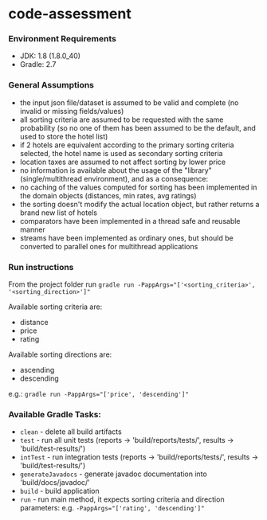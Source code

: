# code-assessment

### Environment Requirements
* JDK: 1.8 (1.8.0_40)
* Gradle: 2.7

### General Assumptions
* the input json file/dataset is assumed to be valid and complete (no invalid or missing fields/values)
* all sorting criteria are assumed to be requested with the same probability (so no one of them has been assumed to be the default, and used to store the hotel list)
* if 2 hotels are equivalent according to the primary sorting criteria selected, the hotel name is used as secondary sorting criteria
* location taxes are assumed to not affect sorting by lower price
* no information is available about the usage of the "library" (single/multithread environment), and as a consequence:
 * no caching of the values computed for sorting has been implemented in the domain objects (distances, min rates, avg ratings)
 * the sorting doesn't modify the actual location object, but rather returns a brand new list of hotels
 * comparators have been implemented in a thread safe and reusable manner
 * streams have been implemented as ordinary ones, but should be converted to parallel ones for multithread applications

### Run instructions
From the project folder run `gradle run -PappArgs="['<sorting_criteria>', '<sorting_direction>']"`

Available sorting criteria  are:
* distance
* price
* rating
 
Available sorting directions are:
* ascending
* descending

e.g.: `gradle run -PappArgs="['price', 'descending']"`
 
### Available Gradle Tasks:
 *  `clean` - delete all build artifacts
 *  `test` - run all unit tests (reports -> 'build/reports/tests/', results -> 'build/test-results/')
 *  `intTest` - run integration tests (reports -> 'build/reports/tests/', results -> 'build/test-results/')
 *  `generateJavadocs` - generate javadoc documentation into 'build/docs/javadoc/'
 *  `build` - build application
 *  `run` - run main method, it expects sorting criteria and direction parameters: e.g. `-PappArgs="['rating', 'descending']"`

